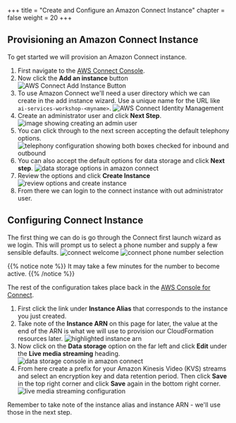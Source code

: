 +++
title = "Create and Configure an Amazon Connect Instance"
chapter = false
weight = 20
+++

## Provisioning an Amazon Connect Instance

To get started we will provision an Amazon Connect instance.

1. First navigate to the [AWS Connect Console](https://console.aws.amazon.com/connect/).
2. Now click the **Add an instance** button
    ![AWS Connect Add Instance Button](/images/connect-transcribe/1-connect-add-instance.png)
3. To use Amazon Connect we'll need a user directory which we can create in the add instance wizard. Use a unique name for the URL like `ai-services-workshop-<myname>`.
    ![AWS Connect Identity Management](/images/connect-transcribe/2-connect-identity-management.png)
4. Create an administrator user and click **Next Step**.
    ![image showing creating an admin user](/images/connect-transcribe/3-administrator.png)
5. You can click through to the next screen accepting the default telephony options.
    ![telephony configuration showing both boxes checked for inbound and outbound](/images/connect-transcribe/4-telephony.png)
6. You can also accept the default options for data storage and click **Next step**.
    ![data storage options in amazon connect](/images/connect-transcribe/5-data-storage.png)
7. Review the options and click **Create Instance**
    ![review options and create instance](/images/connect-transcribe/6-review-create.png)
8. From there we can login to the connect instance with out administrator user.

## Configuring Connect Instance

The first thing we can do is go through the Connect first launch wizard as we login. This will prompt us to select a phone number and supply a few sensible defaults.
![connect welcome](/images/connect-transcribe/connect-instance/1-welcome.png)
![connect phone number selection](/images/connect-transcribe/connect-instance/2-claim-phone-number.png)

{{% notice note %}}
It may take a few minutes for the number to become active.
{{% /notice %}}

The rest of the configuration takes place back in the [AWS Console for Connect](https://console.aws.amazon.com/connect/).

1. First click the link under **Instance Alias** that corresponds to the instance you just created.
2. Take note of the **Instance ARN** on this page for later, the value at the end of the ARN is what we will use to provision our CloudFormation resources later.
    ![highlighted instance arn](/images/connect-transcribe/connect-instance/connect-instance-arn.png)
3. Now click on the **Data storage** option on the far left and click **Edit** under the **Live media streaming** heading.
    ![data storage console in amazon connect](/images/connect-transcribe/connect-instance/connect-data-storage.png)
4. From here create a prefix for your Amazon Kinesis Video (KVS) streams and select an encryption key and data retention period. Then click **Save** in the top right corner and click **Save** again in the bottom right corner.
    ![live media streaming configuration](/images/connect-transcribe/connect-instance/connect-live-media-streaming.png)

Remember to take note of the instance alias and instance ARN - we'll use those in the next step.
